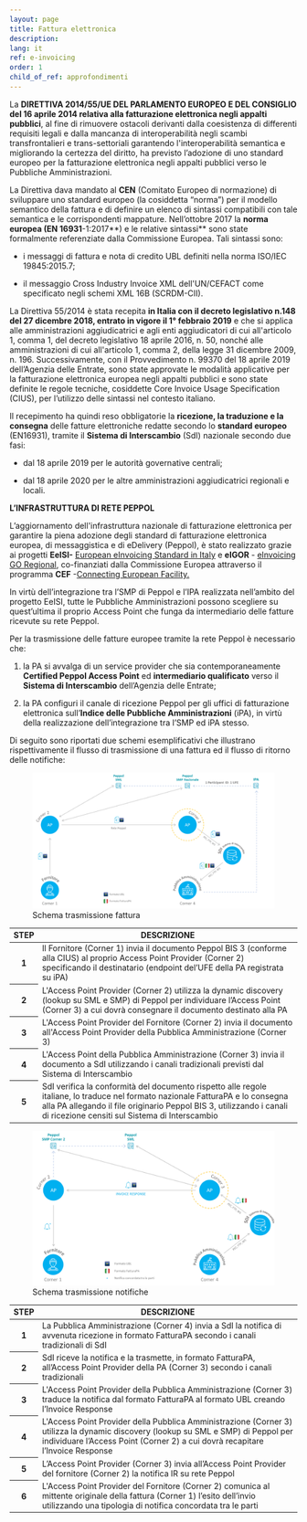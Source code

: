 ```yaml
---
layout: page
title: Fattura elettronica
description:
lang: it
ref: e-invoicing
order: 1
child_of_ref: approfondimenti
---
```


La **DIRETTIVA 2014/55/UE DEL PARLAMENTO EUROPEO E DEL CONSIGLIO del 16 aprile
2014 relativa alla fatturazione elettronica negli appalti pubblici**, al fine di
rimuovere ostacoli derivanti dalla coesistenza di differenti requisiti legali e
dalla mancanza di interoperabilità negli scambi transfrontalieri e
trans-settoriali garantendo l'interoperabilità semantica e migliorando la
certezza del diritto, ha previsto l’adozione di uno standard europeo per la
fatturazione elettronica negli appalti pubblici verso le Pubbliche
Amministrazioni.

La Direttiva dava mandato al **CEN** (Comitato Europeo di normazione) di
sviluppare uno standard europeo (la cosiddetta “norma”) per il modello semantico
della fattura e di definire un elenco di sintassi compatibili con tale semantica
e le corrispondenti mappature. Nell’ottobre 2017 la **norma europea (EN
16931**-1:2017**) e le relative sintassi** sono state formalmente referenziate
dalla Commissione Europea. Tali sintassi sono:

-   i messaggi di fattura e nota di credito UBL definiti nella norma ISO/IEC
    19845:2015.7;

-   il messaggio Cross Industry Invoice XML dell'UN/CEFACT come specificato
    negli schemi XML 16B (SCRDM-CII).

La Direttiva 55/2014 è stata recepita **in Italia con il decreto legislativo
n.148 del 27 dicembre 2018, entrato in vigore il 1° febbraio 2019** e che si
applica alle amministrazioni aggiudicatrici e agli enti aggiudicatori di cui
all'articolo 1, comma 1, del decreto legislativo 18 aprile 2016, n. 50, nonché
alle amministrazioni di cui all'articolo 1, comma 2, della legge 31 dicembre
2009, n. 196. Successivamente, con il Provvedimento n. 99370 del 18 aprile 2019
dell’Agenzia delle Entrate, sono state approvate le modalità applicative per la
fatturazione elettronica europea negli appalti pubblici e sono state definite le
regole tecniche, cosiddette Core Invoice Usage Specification (CIUS), per
l’utilizzo delle sintassi nel contesto italiano.

Il recepimento ha quindi reso obbligatorie la **ricezione, la traduzione e la
consegna** delle fatture elettroniche redatte secondo lo **standard europeo**
(EN16931), tramite il **Sistema di Interscambio** (SdI) nazionale secondo due
fasi:

-   dal 18 aprile 2019 per le autorità governative centrali;

-   dal 18 aprile 2020 per le altre amministrazioni aggiudicatrici regionali e
    locali.

**L’INFRASTRUTTURA DI RETE PEPPOL**

L’aggiornamento dell'infrastruttura nazionale di fatturazione elettronica per
garantire la piena adozione degli standard di fatturazione elettronica europea,
di messaggistica e di eDelivery (Peppol), è stato realizzato grazie ai progetti
**EeISI-** [European eInvoicing Standard in
Italy](https://www.agid.gov.it/it/piattaforme/fatturazione-elettronica/progetto-cef-eeisi)
e **eIGOR** - [elnvoicing GO
Regional](https://www.agid.gov.it/it/piattaforme/fatturazione-elettronica/progetto-cef-eigor),
co-finanziati dalla Commissione Europea attraverso il programma **CEF**
-[Connecting European
Facility.](https://ec.europa.eu/inea/connecting-europe-facility/cef-telecom)

In virtù dell’integrazione tra l’SMP di Peppol e l’IPA realizzata nell’ambito
del progetto EeISI, tutte le Pubbliche Amministrazioni possono scegliere su
quest’ultima il proprio Access Point che funga da intermediario delle fatture
ricevute su rete Peppol.

Per la trasmissione delle fatture europee tramite la rete Peppol è necessario
che:

1.  la PA si avvalga di un service provider che sia contemporaneamente
    **Certified Peppol Access Point** ed **intermediario qualificato** verso il
    **Sistema di Interscambio** dell’Agenzia delle Entrate;

2.  la PA configuri il canale di ricezione Peppol per gli uffici di fatturazione
    elettronica sull’**Indice delle Pubbliche Amministrazioni** (iPA), in virtù
    della realizzazione dell’integrazione tra l’SMP ed iPA stesso.

Di seguito sono riportati due schemi esemplificativi che illustrano
rispettivamente il flusso di trasmissione di una fattura ed il flusso di ritorno
delle notifiche:

<figure class="figure">
  <img src="/assets/images/e-invoicing-1.png" class="figure-img img-fluid rounded" alt="Schema trasmissione fattura">
  <figcaption class="figure-caption">Schema trasmissione fattura</figcaption>
</figure>

<table class="table table-striped">
  <thead>
    <tr>
      <th scope="col">STEP</th>
      <th scope="col">DESCRIZIONE</th>
    </tr>
  </thead>
  <tbody>
    <tr>
      <th scope="row">1</th>
      <td>Il Fornitore (Corner 1) invia il documento Peppol BIS 3 (conforme alla CIUS) al proprio Access Point Provider (Corner 2) specificando il destinatario (endpoint del’UFE della PA registrata su iPA)</td>
    </tr>
    <tr>
      <th scope="row">2</th>
      <td>L'Access Point Provider (Corner 2) utilizza la dynamic discovery (lookup su SML e SMP) di Peppol per individuare l’Access Point (Corner 3) a cui dovrà consegnare il documento destinato alla PA</td>
    </tr>
    <tr>
      <th scope="row">3</th>
      <td>L'Access Point Provider del Fornitore (Corner 2) invia il documento all'Access Point Provider della Pubblica Amministrazione (Corner 3)</td>
    </tr>
    <tr>
      <th scope="row">4</th>
      <td>L'Access Point della Pubblica Amministrazione (Corner 3) invia il documento a SdI utilizzando i canali tradizionali previsti dal Sistema di Interscambio</td>
    </tr>
    <tr>
      <th scope="row">5</th>
      <td>SdI verifica la conformità del documento rispetto alle regole italiane, lo traduce nel formato nazionale FatturaPA e lo consegna alla PA allegando il file originario Peppol BIS 3, utilizzando i canali di ricezione censiti sul Sistema di Interscambio</td>
    </tr>
  </tbody>
</table>

<figure class="figure">
  <img src="/assets/images/e-invoicing-2.png" class="figure-img img-fluid rounded" alt="Schema trasmissione notifiche">
  <figcaption class="figure-caption">Schema trasmissione notifiche</figcaption>
</figure>

<table class="table table-striped">
  <thead>
    <tr>
      <th scope="col">STEP</th>
      <th scope="col">DESCRIZIONE</th>
    </tr>
  </thead>
  <tbody>
    <tr>
      <th scope="row">1</th>
      <td>La Pubblica Amministrazione (Corner 4) invia a SdI la notifica di avvenuta ricezione in formato FatturaPA secondo i canali tradizionali di SdI</td>
    </tr>
    <tr>
      <th scope="row">2</th>
      <td>SdI riceve la notifica e la trasmette, in formato FatturaPA, all’Access Point Provider della PA (Corner 3) secondo i canali tradizionali</td>
    </tr>
    <tr>
      <th scope="row">3</th>
      <td>L'Access Point Provider della Pubblica Amministrazione (Corner 3) traduce la notifica dal formato FatturaPA al formato UBL creando l’Invoice Response</td>
    </tr>
    <tr>
      <th scope="row">4</th>
      <td>L'Access Point Provider della Pubblica Amministrazione (Corner 3) utilizza la dynamic discovery (lookup su SML e SMP) di Peppol per individuare l’Access Point (Corner 2) a cui dovrà recapitare l’Invoice Response</td>
    </tr>
    <tr>
      <th scope="row">5</th>
      <td>L’Access Point Provider (Corner 3) invia all’Access Point Provider del fornitore (Corner 2) la notifica IR su rete Peppol</td>
    </tr>
    <tr>
      <th scope="row">6</th>
      <td>L'Access Point Provider del Fornitore (Corner 2) comunica al mittente originale della fattura (Corner 1) l’esito dell’invio utilizzando una tipologia di notifica concordata tra le parti</td>
    </tr>
  </tbody>
</table>
